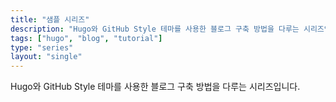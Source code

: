 ```yaml
---
title: "샘플 시리즈"
description: "Hugo와 GitHub Style 테마를 사용한 블로그 구축 방법을 다루는 시리즈입니다."
tags: ["hugo", "blog", "tutorial"]
type: "series"
layout: "single"
---
```


Hugo와 GitHub Style 테마를 사용한 블로그 구축 방법을 다루는 시리즈입니다.
